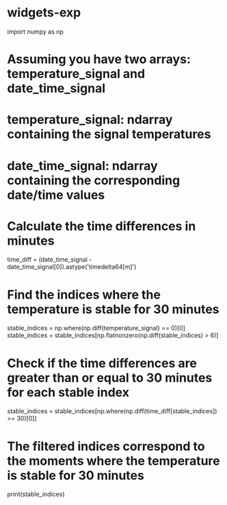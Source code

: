 # widgets-exp

import numpy as np

# Assuming you have two arrays: temperature_signal and date_time_signal
# temperature_signal: ndarray containing the signal temperatures
# date_time_signal: ndarray containing the corresponding date/time values

# Calculate the time differences in minutes
time_diff = (date_time_signal - date_time_signal[0]).astype('timedelta64[m]')

# Find the indices where the temperature is stable for 30 minutes
stable_indices = np.where(np.diff(temperature_signal) == 0)[0]
stable_indices = stable_indices[np.flatnonzero(np.diff(stable_indices) > 6)]

# Check if the time differences are greater than or equal to 30 minutes for each stable index
stable_indices = stable_indices[np.where(np.diff(time_diff[stable_indices]) >= 30)[0]]

# The filtered indices correspond to the moments where the temperature is stable for 30 minutes
print(stable_indices)
